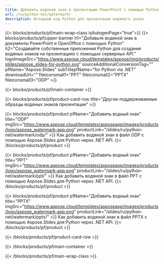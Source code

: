 ```yaml
---
title: Добавить водяной знак в презентацию PowerPoint с помощью Python
url: /ru/python-net/watermark/
description: Исходный код Python для презентации водяного знака
---
```


{{< blocks/products/pf/main-wrap-class isAutogenPage="true">}}
{{< blocks/products/pf/upper-banner h1="Добавьте водяной знак в документы PowerPoint и OpenOffice с помощью Python" h2="Создавайте собственные приложения Python для создания водяных знаков на презентациях с помощью серверных API." logoImageSrc="https://www.aspose.cloud/templates/aspose/img/products/slides/aspose_slides-for-python.svg" sourceAdditionalConversionTag="" pfName="Aspose.Slides" subTitlepfName="for Python via .NET" downloadUrl="" fileiconsmall1="PPT" fileiconsmall2="PPTX" fileiconsmall3="ODP" >}}

{{< blocks/products/pf/main-container >}}

{{< blocks/products/pf/product-card-row title="Другие поддерживаемые образцы водяных знаков презентации" >}}

{{< blocks/products/pf/product pfName="Добавить водный знак" title="ODP" imgSrc="https://www.aspose.cloud/templates/asposeapp/images/products/logo/aspose_watermark-app.png" productLink="/slides/ru/python-net/watermark/odp/" >}}
Как добавить водяной знак в файл ODP с помощью Aspose.Slides для Python через .NET API.
{{< /blocks/products/pf/product >}}

{{< blocks/products/pf/product pfName="Добавить водный знак" title="PPT" imgSrc="https://www.aspose.cloud/templates/asposeapp/images/products/logo/aspose_watermark-app.png" productLink="/slides/ru/python-net/watermark/ppt/" >}}
Как добавить водяной знак в файл PPT с помощью Aspose.Slides для Python через .NET API.
{{< /blocks/products/pf/product >}}

{{< blocks/products/pf/product pfName="Добавить водный знак" title="PPTX" imgSrc="https://www.aspose.cloud/templates/asposeapp/images/products/logo/aspose_watermark-app.png" productLink="/slides/ru/python-net/watermark/pptx/" >}}
Как добавить водяной знак в файл PPTX с помощью Aspose.Slides для Python через .NET API.
{{< /blocks/products/pf/product >}}



{{< /blocks/products/pf/product-card-row >}}

{{< /blocks/products/pf/main-container >}}
    
{{< /blocks/products/pf/main-wrap-class >}}